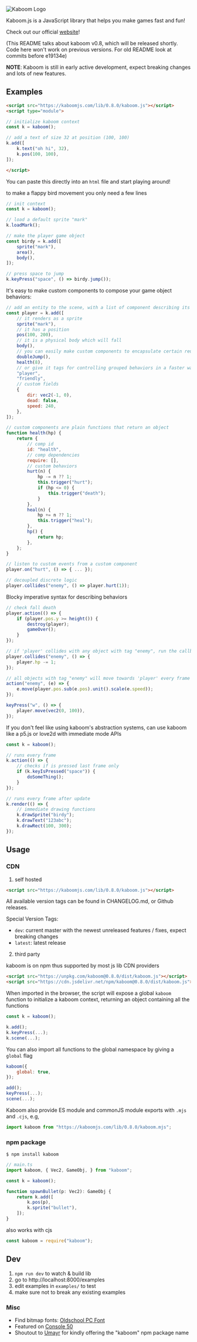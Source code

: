 ![Kaboom Logo](misc/kaboom.png)

Kaboom.js is a JavaScript library that helps you make games fast and fun!

Check out our official [website](https://kaboomjs.com/)!

(This README talks about kaboom v0.8, which will be released shortly. Code here won't work on previous versions. For old README look at commits before e19134e)

**NOTE**: Kaboom is still in early active development, expect breaking changes and lots of new features.

## Examples

```html
<script src="https://kaboomjs.com/lib/0.8.0/kaboom.js"></script>
<script type="module">

// initialize kaboom context
const k = kaboom();

// add a text of size 32 at position (100, 100)
k.add([
    k.text("oh hi", 32),
    k.pos(100, 100),
]);

</script>
```

You can paste this directly into an `html` file and start playing around!

to make a flappy bird movement you only need a few lines
```js
// init context
const k = kaboom();

// load a default sprite "mark"
k.loadMark();

// make the player game object
const birdy = k.add([
	sprite("mark"),
	area(),
	body(),
]);

// press space to jump
k.keyPress("space", () => birdy.jump());
```

It's easy to make custom components to compose your game object behaviors:
```js
// add an entity to the scene, with a list of component describing its behavior
const player = k.add([
    // it renders as a sprite
    sprite("mark"),
    // it has a position
    pos(100, 200),
    // it is a physical body which will fall
    body(),
    // you can easily make custom components to encapsulate certain reusable logics
    doubleJump(),
    health(8),
    // or give it tags for controlling grouped behaviors in a faster way
    "player",
    "friendly",
    // custom fields
    {
        dir: vec2(-1, 0),
        dead: false,
        speed: 240,
    },
]);

// custom components are plain functions that return an object
function health(hp) {
    return {
        // comp id
        id: "health",
        // comp dependencies
        require: [],
        // custom behaviors
        hurt(n) {
            hp -= n ?? 1;
            this.trigger("hurt");
            if (hp <= 0) {
                this.trigger("death");
            }
        },
        heal(n) {
            hp += n ?? 1;
            this.trigger("heal");
        },
        hp() {
            return hp;
        },
    };
}

// listen to custom events from a custom component
player.on("hurt", () => { ... });

// decoupled discrete logic
player.collides("enemy", () => player.hurt(1));
```

Blocky imperative syntax for describing behaviors
```js
// check fall death
player.action(() => {
    if (player.pos.y >= height()) {
        destroy(player);
        gameOver();
    }
});

// if 'player' collides with any object with tag "enemy", run the callback
player.collides("enemy", () => {
    player.hp -= 1;
});

// all objects with tag "enemy" will move towards 'player' every frame
action("enemy", (e) => {
    e.move(player.pos.sub(e.pos).unit().scale(e.speed));
});

keyPress("w", () => {
    player.move(vec2(0, 100)),
});

```

If you don't feel like using kaboom's abstraction systems, can use kaboom like a p5.js or love2d with immediate mode APIs

```js
const k = kaboom();

// runs every frame
k.action(() => {
    // checks if is pressed last frame only
    if (k.keyIsPressed("space")) {
        doSomeThing();
    }
});

// runs every frame after update
k.render(() => {
    // immediate drawing functions
    k.drawSprite("birdy");
    k.drawText("123abc");
    k.drawRect(100, 300);
});
```

## Usage

### CDN

1. self hosted

```html
<script src="https://kaboomjs.com/lib/0.8.0/kaboom.js"></script>
```

All available version tags can be found in CHANGELOG.md, or Github releases.

Special Version Tags:
- `dev`: current master with the newest unreleased features / fixes, expect breaking changes
- `latest`: latest release

2. third party

kaboom is on npm thus supported by most js lib CDN providers

```html
<script src="https://unpkg.com/kaboom@0.8.0/dist/kaboom.js"></script>
<script src="https://cdn.jsdelivr.net/npm/kaboom@0.8.0/dist/kaboom.js"></script>
```

When imported in the browser, the script will expose a global `kaboom` function to initialize a kaboom context, returning an object containing all the functions

```js
const k = kaboom();

k.add();
k.keyPress(...);
k.scene(...);
```

You can also import all functions to the global namespace by giving a `global` flag

```js
kaboom({
    global: true,
});

add();
keyPress(...);
scene(...);
```

Kaboom also provide ES module and commonJS module exports with `.mjs` and `.cjs`, e.g,

```js
import kaboom from "https://kaboomjs.com/lib/0.8.0/kaboom.mjs";
```

### npm package

```
$ npm install kaboom
```

```ts
// main.ts
import kaboom, { Vec2, GameObj, } from "kaboom";

const k = kaboom();

function spawnBullet(p: Vec2): GameObj {
    return k.add([
        k.pos(p),
        k.sprite("bullet"),
    ]);
}
```

also works with cjs

```js
const kaboom = require("kaboom");
```

## Dev

1. `npm run dev` to watch & build lib
1. go to http://localhost:8000/examples
1. edit examples in `examples/` to test
1. make sure not to break any existing examples

### Misc

- Find bitmap fonts: [Oldschool PC Font](https://int10h.org/oldschool-pc-fonts)
- Featured on [Console 50](https://console.substack.com/p/console-50)
- Shoutout to [Umayr](https://github.com/umayr) for kindly offering the "kaboom" npm package name
